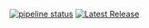 [![pipeline status](https://gitlab.wikimedia.org/repos/sre/wmfdb/badges/main/pipeline.svg)](https://gitlab.wikimedia.org/repos/sre/wmfdb/-/commits/main)
[![Latest Release](https://gitlab.wikimedia.org/repos/sre/wmfdb/-/badges/release.svg)](https://gitlab.wikimedia.org/repos/sre/wmfdb/-/releases)
